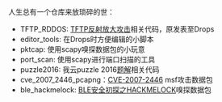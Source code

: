 人生总有一个仓库来放琐碎的世：

* TFTP_RDDOS: [TFTP反射放大攻击](https://larry.ngrep.me/2016/03/23/tftp-reflection-and-amplification-attack/)相关代码，原发表至Drops
* editor_tools: 在Drops时方便编辑的小脚本
* pktcap: 使用scapy嗅探数据包的小玩意
* port_scan: 使用scapy进行端口扫描的工具
* puzzle2016: 我云puzzle 2016[题解](https://larry.ngrep.me/2016/06/28/wooyun-pluzze-3-write-up/)相关代码
* cve_2007_2446_pcapng：[CVE-2007-2446](https://www.exploit-db.com/exploits/16859/) msf攻击数据包
* ble_hackmelock: [BLE安全初探之HACKMELOCK](https://larry.ngrep.me/2018/11/24/ble-sec-hackmelock/)嗅探数据包

